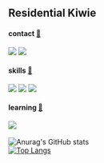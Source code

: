 ## Residential Kiwie
#### contact [🥝](https://brasilescola.uol.com.br/frutas/kiwi.html)
<a href="https://wa.me/+5511951662146"><img src="https://img.shields.io/badge/WhatsApp-25D366?style=for-the-badge&logo=whatsapp&logoColor=white"></a>
<a href=""><img src="https://img.shields.io/badge/Facebook-1877F2?style=for-the-badge&logo=facebook&logoColor=white"></a>
#### skills [🥝](https://brasilescola.uol.com.br/frutas/kiwi.html)
<a href=""><img src="https://img.shields.io/badge/HTML5-E34F26?style=for-the-badge&logo=html5&logoColor=white"></a> 
<a href=""><img src="https://img.shields.io/badge/CSS3-1572B6?style=for-the-badge&logo=css3&logoColor=white"></a>
<a href=""><img src="https://img.shields.io/badge/Bootstrap-563D7C?style=for-the-badge&logo=bootstrap&logoColor=white"></a>
#### learning [🥝](https://brasilescola.uol.com.br/frutas/kiwi.html)
<a href=""><img src="https://img.shields.io/badge/JavaScript-323330?style=for-the-badge&logo=javascript&logoColor=F7DF1E"></a>
<br>
<br>
![Anurag's GitHub stats](https://github-readme-stats.vercel.app/api?username=ResidentKiwi&show_icons=true&theme=radical)
<br>
[![Top Langs](https://github-readme-stats.vercel.app/api/top-langs/?username=Residentkiwi&size_weight=0.5&count_weight=0.5)](https://github.com/anuraghazra/github-readme-stats)
